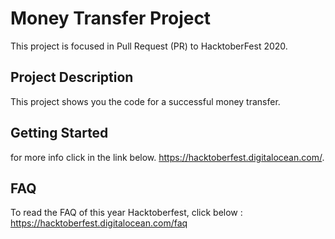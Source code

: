 # Money Transfer Project

This project is focused in Pull Request (PR) to HacktoberFest 2020.

## Project Description
This project shows you the code for a successful money transfer.

## Getting Started
for more info click in the link below.
https://hacktoberfest.digitalocean.com/.

## FAQ 
To read the FAQ of this year Hacktoberfest, click below :
https://hacktoberfest.digitalocean.com/faq
